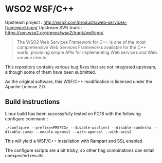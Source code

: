 WSO2 WSF/C++
============

Upstream project : http://wso2.com/products/web-services-framework/cpp/
Upstream SVN trunk : https://svn.wso2.org/repos/wso2/trunk/wsf/cpp/

> The WSO2 Web Services Framework for C++ is one of the most comprehensive Web Services Frameworks available for the C++ world, providing simple APIs for implementing Web services and Web service clients.

This repository contains various bug fixes that are not integrated upstream, although some of them have been submitted.

As the original software, this WSF/C++ modification is licensed under the Apache License 2.0.

Build instructions
------------------

Linux build has been successfully tested on FC18 with the following configure command :

    ./configure --prefix=<PREFIX> --disable-wsclient --disable-sandesha --disable-savan --enable-openssl --with-openssl --with-axis2

This will yield a WSF/C++ installation with Rampart and SSL enabled.

The configure scripts are a bit tricky, so other flag combinations can entail unexpected results.

